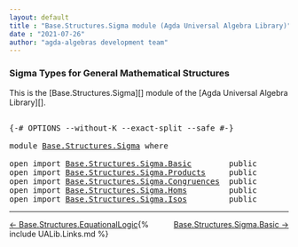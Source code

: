 ```yaml
---
layout: default
title : "Base.Structures.Sigma module (Agda Universal Algebra Library)"
date : "2021-07-26"
author: "agda-algebras development team"
---
```


### <a id="sigma-types-for-general-mathematical-structures">Sigma Types for General Mathematical Structures</a>

This is the [Base.Structures.Sigma][] module of the [Agda Universal Algebra Library][].

<pre class="Agda">

<a id="375" class="Symbol">{-#</a> <a id="379" class="Keyword">OPTIONS</a> <a id="387" class="Pragma">--without-K</a> <a id="399" class="Pragma">--exact-split</a> <a id="413" class="Pragma">--safe</a> <a id="420" class="Symbol">#-}</a>

<a id="425" class="Keyword">module</a> <a id="432" href="Base.Structures.Sigma.html" class="Module">Base.Structures.Sigma</a> <a id="454" class="Keyword">where</a>

<a id="461" class="Keyword">open</a> <a id="466" class="Keyword">import</a> <a id="473" href="Base.Structures.Sigma.Basic.html" class="Module">Base.Structures.Sigma.Basic</a>        <a id="508" class="Keyword">public</a>
<a id="515" class="Keyword">open</a> <a id="520" class="Keyword">import</a> <a id="527" href="Base.Structures.Sigma.Products.html" class="Module">Base.Structures.Sigma.Products</a>     <a id="562" class="Keyword">public</a>
<a id="569" class="Keyword">open</a> <a id="574" class="Keyword">import</a> <a id="581" href="Base.Structures.Sigma.Congruences.html" class="Module">Base.Structures.Sigma.Congruences</a>  <a id="616" class="Keyword">public</a>
<a id="623" class="Keyword">open</a> <a id="628" class="Keyword">import</a> <a id="635" href="Base.Structures.Sigma.Homs.html" class="Module">Base.Structures.Sigma.Homs</a>         <a id="670" class="Keyword">public</a>
<a id="677" class="Keyword">open</a> <a id="682" class="Keyword">import</a> <a id="689" href="Base.Structures.Sigma.Isos.html" class="Module">Base.Structures.Sigma.Isos</a>         <a id="724" class="Keyword">public</a>
</pre>

--------------------------------

<span style="float:left;">[← Base.Structures.EquationalLogic](Base.Structures.EquationalLogic.html)</span>
<span style="float:right;">[Base.Structures.Sigma.Basic →](Base.Structures.Sigma.Basic.html)</span>

{% include UALib.Links.md %}
